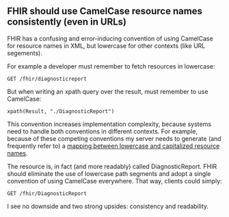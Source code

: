## FHIR should use CamelCase resource names consistently (even in URLs)

FHIR has a confusing and error-inducing convention of using CamelCase for
resource names in XML, but lowercase for other contexts (like URL segements).

For example a developer must remember to fetch resources in lowercase:

```
GET /fhir/diagnosticreport
```

But when writing an xpath query over the result, must remember to use CamelCase:
```
xpath(Result, "./DiagnosticReport")
```

This convention increases implementation complexity, because systems need to
handle both conventions in different contexts.  For example, because of these
competing conventions my server needs to generate (and frequently refer to) a [
mapping between lowercase and capitalized resource
names](https://github.com/jmandel/smart-on-fhir/blob/f563c7926c330968f90af9e335e65cd6fc0de688/grails-app/services/fhir/SearchIndexService.groovy#L80).

The resource is, in fact (and more readably) called DiagnosticReport.  FHIR
should eliminate the use of lowercase path segments and adopt a single 
convention of using CamelCase everywhere. That way, clients could simply:

```
GET /fhir/DiagnosticReport
```

I see no downside and two strong upsides: consistency and readability.
